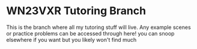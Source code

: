 # WN23VXR Tutoring Branch
 This is the branch where all my tutoring stuff will live. Any example scenes or practice problems can be accessed through here!
 you can snoop elsewhere if you want but you likely won't find much
